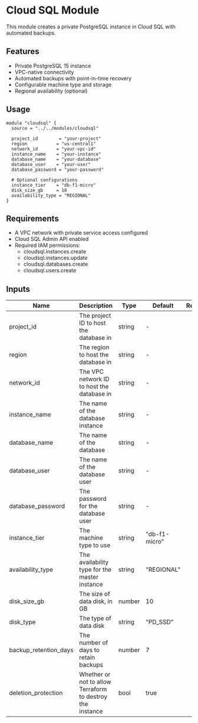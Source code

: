 # Cloud SQL Module

This module creates a private PostgreSQL instance in Cloud SQL with automated backups.

## Features

- Private PostgreSQL 15 instance
- VPC-native connectivity
- Automated backups with point-in-time recovery
- Configurable machine type and storage
- Regional availability (optional)

## Usage

```hcl
module "cloudsql" {
  source = "../../modules/cloudsql"

  project_id        = "your-project"
  region           = "us-central1"
  network_id       = "your-vpc-id"
  instance_name    = "your-instance"
  database_name    = "your-database"
  database_user    = "your-user"
  database_password = "your-password"

  # Optional configurations
  instance_tier    = "db-f1-micro"
  disk_size_gb     = 10
  availability_type = "REGIONAL"
}
```

## Requirements

- A VPC network with private service access configured
- Cloud SQL Admin API enabled
- Required IAM permissions:
  - cloudsql.instances.create
  - cloudsql.instances.update
  - cloudsql.databases.create
  - cloudsql.users.create

## Inputs

| Name                  | Description                                               | Type   | Default       | Required |
| --------------------- | --------------------------------------------------------- | ------ | ------------- | :------: |
| project_id            | The project ID to host the database in                    | string | -             |   yes    |
| region                | The region to host the database in                        | string | -             |   yes    |
| network_id            | The VPC network ID to host the database in                | string | -             |   yes    |
| instance_name         | The name of the database instance                         | string | -             |   yes    |
| database_name         | The name of the database                                  | string | -             |   yes    |
| database_user         | The name of the database user                             | string | -             |   yes    |
| database_password     | The password for the database user                        | string | -             |   yes    |
| instance_tier         | The machine type to use                                   | string | "db-f1-micro" |    no    |
| availability_type     | The availability type for the master instance             | string | "REGIONAL"    |    no    |
| disk_size_gb          | The size of data disk, in GB                              | number | 10            |    no    |
| disk_type             | The type of data disk                                     | string | "PD_SSD"      |    no    |
| backup_retention_days | The number of days to retain backups                      | number | 7             |    no    |
| deletion_protection   | Whether or not to allow Terraform to destroy the instance | bool   | true          |    no    |
